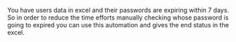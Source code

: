 You have users data in excel and their passwords are expiring within 7 days. So in order to reduce the time efforts manually checking whose password is going to expired you can use this automation and gives the end status in the excel.
